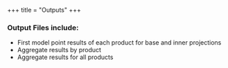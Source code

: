 +++
title = "Outputs"
+++

### Output Files include:

- First model point results of each product for base and inner projections
- Aggregate results by product
- Aggregate results for all products
